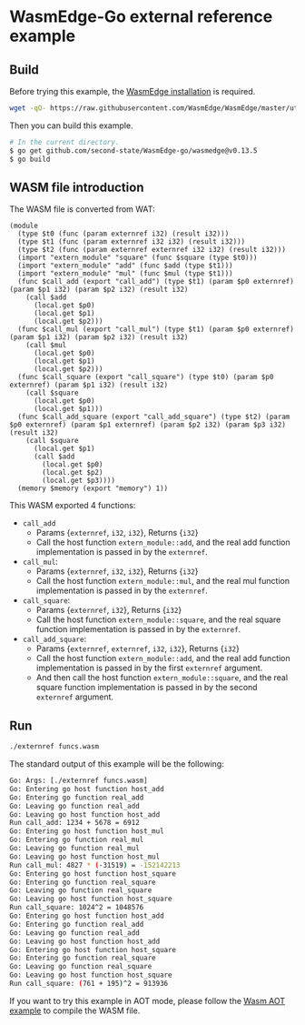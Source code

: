 # WasmEdge-Go external reference example

## Build

Before trying this example, the [WasmEdge installation](https://wasmedge.org/docs/start/install) is required.

```bash
wget -qO- https://raw.githubusercontent.com/WasmEdge/WasmEdge/master/utils/install.sh | bash -s -- -v 0.13.5
```

Then you can build this example.

```bash
# In the current directory.
$ go get github.com/second-state/WasmEdge-go/wasmedge@v0.13.5
$ go build
```

## WASM file introduction

The WASM file is converted from WAT:

```wasm
(module
  (type $t0 (func (param externref i32) (result i32)))
  (type $t1 (func (param externref i32 i32) (result i32)))
  (type $t2 (func (param externref externref i32 i32) (result i32)))
  (import "extern_module" "square" (func $square (type $t0)))
  (import "extern_module" "add" (func $add (type $t1)))
  (import "extern_module" "mul" (func $mul (type $t1)))
  (func $call_add (export "call_add") (type $t1) (param $p0 externref) (param $p1 i32) (param $p2 i32) (result i32)
    (call $add
      (local.get $p0)
      (local.get $p1)
      (local.get $p2)))
  (func $call_mul (export "call_mul") (type $t1) (param $p0 externref) (param $p1 i32) (param $p2 i32) (result i32)
    (call $mul
      (local.get $p0)
      (local.get $p1)
      (local.get $p2)))
  (func $call_square (export "call_square") (type $t0) (param $p0 externref) (param $p1 i32) (result i32)
    (call $square
      (local.get $p0)
      (local.get $p1)))
  (func $call_add_square (export "call_add_square") (type $t2) (param $p0 externref) (param $p1 externref) (param $p2 i32) (param $p3 i32) (result i32)
    (call $square
      (local.get $p1)
      (call $add
        (local.get $p0)
        (local.get $p2)
        (local.get $p3))))
  (memory $memory (export "memory") 1))
```

This WASM exported 4 functions:

* `call_add`
  * Params {`externref`, `i32`, `i32`}, Returns {`i32`}
  * Call the host function `extern_module::add`, and the real add function implementation is passed in by the `externref`.
* `call_mul`:
  * Params {`externref`, `i32`, `i32`}, Returns {`i32`}
  * Call the host function `extern_module::mul`, and the real mul function implementation is passed in by the `externref`.
* `call_square`:
  * Params {`externref`, `i32`}, Returns {`i32`}
  * Call the host function `extern_module::square`, and the real square function implementation is passed in by the `externref`.
* `call_add_square`:
  * Params {`externref`, `externref`, `i32`, `i32`}, Returns {`i32`}
  * Call the host function `extern_module::add`, and the real add function implementation is passed in by the first `externref` argument.
  * And then call the host function `extern_module::square`, and the real square function implementation is passed in by the second `externref` argument.

## Run

```bash
./externref funcs.wasm
```

The standard output of this example will be the following:

```bash
Go: Args: [./externref funcs.wasm]
Go: Entering go host function host_add
Go: Entering go function real_add
Go: Leaving go function real_add
Go: Leaving go host function host_add
Run call_add: 1234 + 5678 = 6912
Go: Entering go host function host_mul
Go: Entering go function real_mul
Go: Leaving go function real_mul
Go: Leaving go host function host_mul
Run call_mul: 4827 * (-31519) = -152142213
Go: Entering go host function host_square
Go: Entering go function real_square
Go: Leaving go function real_square
Go: Leaving go host function host_square
Run call_square: 1024^2 = 1048576
Go: Entering go host function host_add
Go: Entering go function real_add
Go: Leaving go function real_add
Go: Leaving go host function host_add
Go: Entering go host function host_square
Go: Entering go function real_square
Go: Leaving go function real_square
Go: Leaving go host function host_square
Run call_square: (761 + 195)^2 = 913936
```

If you want to try this example in AOT mode, please follow the [Wasm AOT example](https://github.com/second-state/WasmEdge-go-examples/tree/master/go_WasmAOT) to compile the WASM file.
